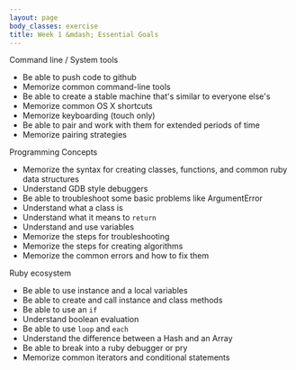 ```yaml
---
layout: page
body_classes: exercise
title: Week 1 &mdash; Essential Goals
---
```


Command line / System tools

* Be able to push code to github
* Memorize common command-line tools
* Be able to create a stable machine that's similar to everyone else's
* Memorize common OS X shortcuts
* Memorize keyboarding (touch only)
* Be able to pair and work with them for extended periods of time
* Memorize pairing strategies

Programming Concepts

* Memorize the syntax for creating classes, functions, and common ruby data structures
* Understand GDB style debuggers
* Be able to troubleshoot some basic problems like ArgumentError
* Understand what a class is
* Understand what it means to `return`
* Understand and use variables
* Memorize the steps for troubleshooting
* Memorize the steps for creating algorithms
* Memorize the common errors and how to fix them

Ruby ecosystem

* Be able to use instance and a local variables
* Be able to create and call instance and class methods
* Be able to use an `if`
* Understand boolean evaluation
* Be able to use `loop` and `each`
* Understand the difference between a Hash and an Array
* Be able to break into a ruby debugger or pry
* Memorize common iterators and conditional statements